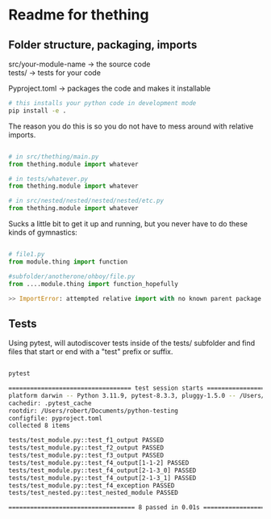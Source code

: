 # Readme for thething

## Folder structure, packaging, imports

src/your-module-name -> the source code  
tests/ -> tests for your code  

Pyproject.toml -> packages the code and makes it installable  

```sh
# this installs your python code in development mode
pip install -e .

```

The reason you do this is so you do not have to mess around with relative imports.

```py

# in src/thething/main.py
from thething.module import whatever

# in tests/whatever.py
from thething.module import whatever

# in src/nested/nested/nested/nested/etc.py
from thething.module import whatever
```

Sucks a little bit to get it up and running, but you never have to do these kinds of gymnastics:

```py

# file1.py
from module.thing import function

#subfolder/anotherone/ohboy/file.py
from ....module.thing import function_hopefully

>> ImportError: attempted relative import with no known parent package

```


## Tests
Using pytest, will autodiscover tests inside of the tests/ subfolder and find files that start or end with a "test" prefix or suffix.

```sh

pytest

================================== test session starts ===================================
platform darwin -- Python 3.11.9, pytest-8.3.3, pluggy-1.5.0 -- /Users/robert/Documents/python-testing/.venv/bin/python3.11
cachedir: .pytest_cache
rootdir: /Users/robert/Documents/python-testing
configfile: pyproject.toml
collected 8 items                                                                        

tests/test_module.py::test_f1_output PASSED                                        [ 12%]
tests/test_module.py::test_f2_output PASSED                                        [ 25%]
tests/test_module.py::test_f3_output PASSED                                        [ 37%]
tests/test_module.py::test_f4_output[1-1-2] PASSED                                 [ 50%]
tests/test_module.py::test_f4_output[2-1-3_0] PASSED                               [ 62%]
tests/test_module.py::test_f4_output[2-1-3_1] PASSED                               [ 75%]
tests/test_module.py::test_f4_exception PASSED                                     [ 87%]
tests/test_nested.py::test_nested_module PASSED                                    [100%]

=================================== 8 passed in 0.01s ====================================


